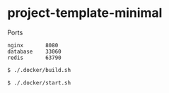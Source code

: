 # project-template-minimal

Ports
```
nginx       8080
database    33060
redis       63790
```


```bash
$ ./.docker/build.sh
```

```bash
$ ./.docker/start.sh
```